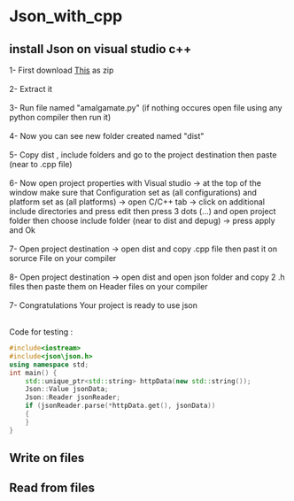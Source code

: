 # Json_with_cpp
## install Json on visual studio c++
1- First download [This](https://github.com/open-source-parsers/jsoncpp) as zip<br /><br />
2- Extract it <br /><br />
3- Run file named "amalgamate.py"  (if nothing occures open file using any python compiler then run it)<br /><br />
4- Now you can see new folder created named "dist"<br /><br />
5- Copy dist , include folders and go to the project destination then paste (near to .cpp file)<br /><br />
6- Now open project properties with Visual studio -> at the top of the window make sure that Configuration set as (all configurations) and platform set as (all platforms) -> open C/C++ tab -> click on additional include directories and press edit then press 3 dots (...) and open project folder then choose include folder (near to dist and depug) -> press apply and Ok  <br /><br />
7- Open project destination -> open dist and copy .cpp file then past it on sorurce File on your compiler <br /><br />
8-  Open project destination -> open dist and  open json folder and copy 2 .h files then paste them on Header files on your compiler<br /><br />
7- Congratulations Your project is ready to use json <br /><br />

Code for testing : <br />
```cpp
#include<iostream>
#include<json\json.h>
using namespace std;
int main() {
	std::unique_ptr<std::string> httpData(new std::string());
	Json::Value jsonData;
	Json::Reader jsonReader;
	if (jsonReader.parse(*httpData.get(), jsonData))
	{
	}
}
```

## Write on files

## Read from files
